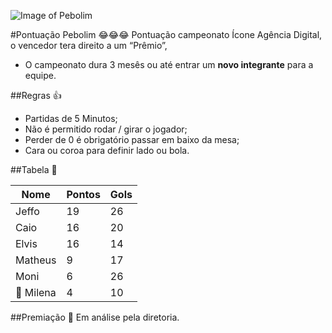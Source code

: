 ![Image of Pebolim](http://www.iconeinternet.com.br/copa.jpg)

#Pontuação Pebolim 😂😂😂
Pontuação campeonato Ícone Agência Digital, o vencedor tera direito a um “Prêmio”, 
* O campeonato dura 3 mesês ou até entrar um **novo integrante** para a equipe.

##Regras 👍
* Partidas de 5 Minutos;
* Não é permitido rodar / girar o jogador;
* Perder de 0 é obrigatório passar em baixo da mesa;
* Cara ou coroa para definir lado ou bola.

##Tabela 👀

| Nome  | Pontos  | Gols  |  
|---|---|---|
| Jeffo  | 19  |  26 |
| Caio   | 16  | 20 |
| Elvis  |  16 | 14  |
| Matheus  |  9 |  17 |
| Moni  |  6 | 26  |
| 🔦 Milena  | 4  |  10 |

##Premiação 🎁
Em análise pela diretoria.